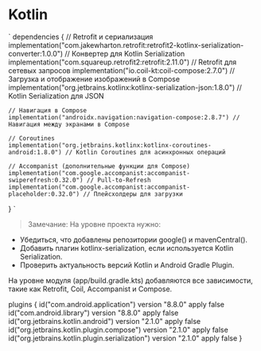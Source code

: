 # Kotlin

`
dependencies {
    // Retrofit и сериализация
    implementation("com.jakewharton.retrofit:retrofit2-kotlinx-serialization-converter:1.0.0") // Конвертер для Kotlin Serialization
    implementation("com.squareup.retrofit2:retrofit:2.11.0") // Retrofit для сетевых запросов
    implementation("io.coil-kt:coil-compose:2.7.0") // Загрузка и отображение изображений в Compose
    implementation("org.jetbrains.kotlinx:kotlinx-serialization-json:1.8.0") // Kotlin Serialization для JSON

    // Навигация в Compose
    implementation("androidx.navigation:navigation-compose:2.8.7") // Навигация между экранами в Compose

    // Coroutines
    implementation("org.jetbrains.kotlinx:kotlinx-coroutines-android:1.8.0") // Kotlin Coroutines для асинхронных операций

    // Accompanist (дополнительные функции для Compose)
    implementation("com.google.accompanist:accompanist-swiperefresh:0.32.0") // Pull-to-Refresh
    implementation("com.google.accompanist:accompanist-placeholder:0.32.0") // Плейсхолдеры для загрузки
}
`

> Замечание: На уровне проекта нужно:

- Убедиться, что добавлены репозитории google() и mavenCentral().
- Добавить плагин kotlinx-serialization, если используется Kotlin Serialization.
- Проверить актуальность версий Kotlin и Android Gradle Plugin.

На уровне модуля (app/build.gradle.kts) добавляются все зависимости, такие как Retrofit, Coil, Accompanist и Compose.

plugins {
    id("com.android.application") version "8.8.0" apply false
    id("com.android.library") version "8.8.0" apply false
    id("org.jetbrains.kotlin.android") version "2.1.0" apply false
    id("org.jetbrains.kotlin.plugin.compose") version "2.1.0" apply false
    id("org.jetbrains.kotlin.plugin.serialization") version "2.1.0" apply false
}